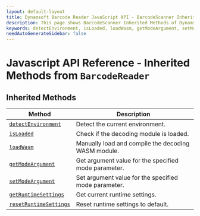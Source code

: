 ```yaml
---
layout: default-layout
title: Dynamsoft Barcode Reader JavaScript API - BarcodeScanner Inherited Methods from BarcodeReader
description: This page shows BarcodeScanner Inherited Methods of Dynamsoft Barcode Reader JavaScript SDK.
keywords: detectEnvironment, isLoaded, loadWasm, getModeArgument, setModeArgument, getRuntimeSettings, resetRuntimeSettings, inherited methods, BarcodeReader, BarcodeScanner, api reference, javascript, js
needAutoGenerateSidebar: false
---
```



# Javascript API Reference - Inherited Methods from `BarcodeReader`

## Inherited Methods

| Method               | Description |
|----------------------|-------------|
| [`detectEnvironment`](../../BarcodeReader/methods/initialize-and-destroy.md#detectenvironment) | Detect the current environment. |
| [`isLoaded`](../../BarcodeReader/methods/initialize-and-destroy.md#isloaded) | Check if the decoding module is loaded. |
| [`loadWasm`](../../BarcodeReader/methods/initialize-and-destroy.md#loadwasm) | Manually load and compile the decoding WASM module. |
| [`getModeArgument`](../../BarcodeReader/methods/parameter-and-runtime-settings.md#getmodeargument) | Get argument value for the specified mode parameter. |
| [`setModeArgument`](../../BarcodeReader/methods/parameter-and-runtime-settings.md#setmodeargument) | Set argument value for the specified mode parameter. |
| [`getRuntimeSettings`](../../BarcodeReader/methods/parameter-and-runtime-settings.md#getruntimesettings) | Get current runtime settings. |
| [`resetRuntimeSettings`](../../BarcodeReader/methods/parameter-and-runtime-settings.md#resetruntimesettings) | Reset runtime settings to default. |
